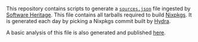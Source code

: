 This repository contains scripts to generate a
[`sources.json`](https://nix-community.github.io/nixpkgs-swh/sources-unstable.json)
file ingested by [Software
Heritage](https://www.softwareheritage.org/). This file contains all
tarballs required to build
[Nixpkgs](https://github.com/NixOS/nixpkgs/). It is generated each day
by picking a Nixpkgs commit built by
[Hydra](https://hydra.nixos.org/project/nixpkgs).

A basic analysis of this file is also generated and published
[here](https://nix-community.github.io/nixpkgs-swh).
